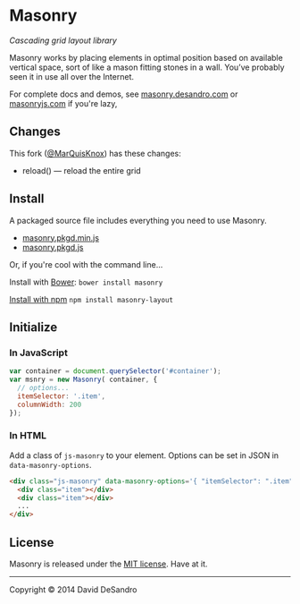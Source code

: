 # Masonry

_Cascading grid layout library_

Masonry works by placing elements in optimal position based on available vertical space, sort of like a mason fitting stones in a wall. You’ve probably seen it in use all over the Internet.

For complete docs and demos, see [masonry.desandro.com](http://masonry.desandro.com) or [masonryjs.com](http://masonryjs.com) if you're lazy,

## Changes

This fork (<a href="https://github.com/MarQuisKnox/masonry">@MarQuisKnox</a>) has these changes:

* reload() — reload the entire grid


## Install

A packaged source file includes everything you need to use Masonry.

+ [masonry.pkgd.min.js](dist/masonry.pkgd.min.js)
+ [masonry.pkgd.js](dist/masonry.pkgd.js)

Or, if you're cool with the command line...

Install with [Bower](http://bower.io): `bower install masonry`

[Install with npm](https://www.npmjs.org/package/masonry-layout) `npm install masonry-layout`

## Initialize

### In JavaScript

``` js
var container = document.querySelector('#container');
var msnry = new Masonry( container, {
  // options...
  itemSelector: '.item',
  columnWidth: 200
});
```

### In HTML

Add a class of `js-masonry` to your element. Options can be set in JSON in `data-masonry-options`.

``` html
<div class="js-masonry" data-masonry-options='{ "itemSelector": ".item", "columnWidth": 200 }'>
  <div class="item"></div>
  <div class="item"></div>
  ...
</div>
```

## License

Masonry is released under the [MIT license](http://desandro.mit-license.org). Have at it.

* * *

Copyright :copyright: 2014 David DeSandro
